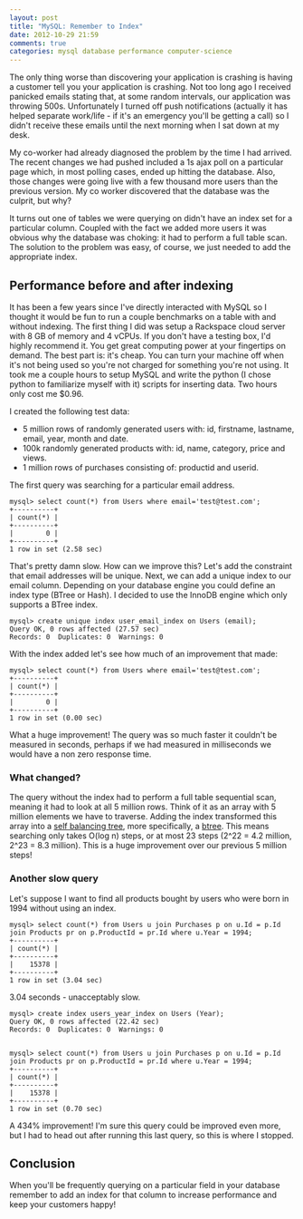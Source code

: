 ```yaml
---
layout: post
title: "MySQL: Remember to Index"
date: 2012-10-29 21:59
comments: true
categories: mysql database performance computer-science
---
```


The only thing worse than discovering your application is crashing is having a customer tell you your application is crashing. Not too long ago I received panicked emails stating that, at some random intervals, our application was throwing 500s. Unfortunately I turned off push notifications (actually it has helped separate work/life - if it's an emergency you'll be getting a call) so I didn't receive these emails until the next morning when I sat down at my desk.

My co-worker had already diagnosed the problem by the time I had arrived. <!-- more -->The recent changes we had pushed included a 1s ajax poll on a particular page which, in most polling cases, ended up hitting the database. Also, those changes were going live with a few thousand more users than the previous version. My co worker discovered that the database was the culprit, but why?

It turns out one of tables we were querying on didn't have an index set for a particular column. Coupled with the fact we added more users it was obvious why the database was choking: it had to perform a full table scan. The solution to the problem was easy, of course, we just needed to add the appropriate index.

## Performance before and after indexing

It has been a few years since I've directly interacted with MySQL so I thought it would be fun to run a couple benchmarks on a table with and without indexing. The first thing I did was setup a Rackspace cloud server with 8 GB of memory and 4 vCPUs. If you don't have a testing box, I'd highly recommend it. You get great computing power at your fingertips on demand. The best part is: it's cheap. You can turn your machine off when it's not being used so you're not charged for something you're not using. It took me a couple hours to setup MySQL and write the python (I chose python to familiarize myself with it) scripts for inserting data. Two hours only cost me $0.96.

I created the following test data:

* 5 million rows of randomly generated users with: id, firstname, lastname, email, year, month and date.
* 100k randomly generated products with: id, name, category, price and views.
* 1 million rows of purchases consisting of: productid and userid.

The first query was searching for a particular email address.


``` mysql
mysql> select count(*) from Users where email='test@test.com';
+----------+
| count(*) |
+----------+
|        0 |
+----------+
1 row in set (2.58 sec)
```

That's pretty damn slow. How can we improve this? Let's add the constraint that email addresses will be unique. Next, we can add a unique index to our email column. Depending on your database engine you could define an index type (BTree or Hash). I decided to use the InnoDB engine which only supports a BTree index.

``` mysql
mysql> create unique index user_email_index on Users (email);
Query OK, 0 rows affected (27.57 sec)
Records: 0  Duplicates: 0  Warnings: 0
```
With the index added let's see how much of an improvement that made:

``` mysql
mysql> select count(*) from Users where email='test@test.com';
+----------+
| count(*) |
+----------+
|        0 |
+----------+
1 row in set (0.00 sec)
```

What a huge improvement! The query was so much faster it couldn't be measured in seconds, perhaps if we had measured in milliseconds we would have a non zero response time.

### What changed?

The query without the index had to perform a full table sequential scan, meaning it had to look at all 5 million rows. Think of it as an array with 5 million elements we have to traverse. Adding the index transformed this array into a [self balancing tree](http://en.wikipedia.org/wiki/Self-balancing_binary_search_tree), more specifically, a [btree](http://en.wikipedia.org/wiki/B-tree). This means searching only takes O(log n) steps, or at most 23 steps (2^22 = 4.2 million, 2^23 = 8.3 million). This is a huge improvement over our previous 5 million steps!

### Another slow query

Let's suppose I want to find all products bought by users who were born in 1994 without using an index.

``` mysql
mysql> select count(*) from Users u join Purchases p on u.Id = p.Id join Products pr on p.ProductId = pr.Id where u.Year = 1994;
+----------+
| count(*) |
+----------+
|    15378 |
+----------+
1 row in set (3.04 sec)
```

3.04 seconds - unacceptably slow.

``` mysql
mysql> create index users_year_index on Users (Year);
Query OK, 0 rows affected (22.42 sec)
Records: 0  Duplicates: 0  Warnings: 0


mysql> select count(*) from Users u join Purchases p on u.Id = p.Id join Products pr on p.ProductId = pr.Id where u.Year = 1994;
+----------+
| count(*) |
+----------+
|    15378 |
+----------+
1 row in set (0.70 sec)
```

A 434% improvement! I'm sure this query could be improved even more, but I had to head out after running this last query, so this is where I stopped.

## Conclusion
When you'll be frequently querying on a particular field in your database remember to add an index for that column to increase performance and keep your customers happy!
